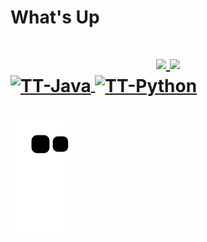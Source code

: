 <h1> What's Up <h1>
  <div align="center">
  <a href="https://github.com/ThallysTavares">
  <img height="180em" src="https://github-readme-stats.vercel.app/api?username=thallystavares&show_icons=true&theme=dracula&include_all_commits=true&count_private=true"/>
  <img height="180em" src="https://github-readme-stats.vercel.app/api/top-langs/?username=thallystavares&layout=compact&langs_count=7&theme=dracula"/>
</div>
    
 
  <img align="center" alt="TT-Java" height="130" width="160" src="https://cdn.jsdelivr.net/gh/devicons/devicon/icons/java/java-plain-wordmark.svg" />
  <img align="center" alt="TT-Python" height="130" width="160" src="https://cdn.jsdelivr.net/gh/devicons/devicon/icons/python/python-original-wordmark.svg" />
</div>
  
 ![Snake animation](https://github.com/rafaballerini/rafaballerini/blob/output/github-contribution-grid-snake.svg)

